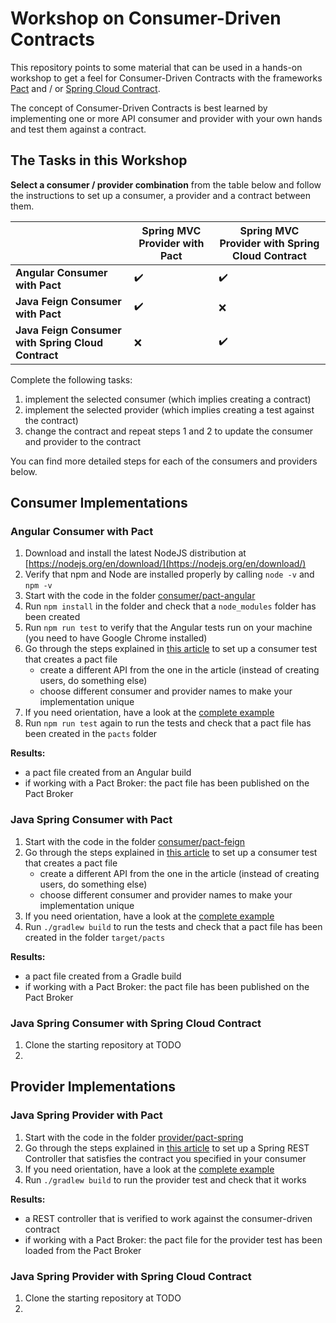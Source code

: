 # Workshop on Consumer-Driven Contracts

This repository points to some material that can be used in a hands-on workshop
to get a feel for Consumer-Driven Contracts with the frameworks [Pact](https://docs.pact.io/)
and / or [Spring Cloud Contract](https://cloud.spring.io/spring-cloud-contract/).

The concept of Consumer-Driven Contracts is best learned by implementing one or more
API consumer and provider with your own hands and test them against a contract.

## The Tasks in this Workshop

**Select a consumer / provider combination** from the table below and follow
the instructions to set up a consumer, a provider and a contract between them. 

| | Spring MVC Provider with Pact | Spring MVC Provider with Spring Cloud Contract|
| ------------- |-------------| ----- |
| **Angular Consumer with Pact** | :heavy_check_mark: | :heavy_check_mark: |
| **Java Feign Consumer with Pact** | :heavy_check_mark: | :x: |
| **Java Feign Consumer with Spring Cloud Contract** | :x: | :heavy_check_mark: |

Complete the following tasks:

1. implement the selected consumer (which implies creating a contract)
1. implement the selected provider (which implies creating a test against the contract)
1. change the contract and repeat steps 1 and 2 to update the consumer and provider to the contract 

You can find more detailed steps for each of the consumers and providers below.

## Consumer Implementations

### Angular Consumer with Pact

1. Download and install the latest NodeJS distribution at [https://nodejs.org/en/download/](https://nodejs.org/en/download/)
1. Verify that npm and Node are installed properly by calling `node -v` and `npm -v`
1. Start with the code in the folder [consumer/pact-angular](consumer/pact-angular)
1. Run `npm install` in the folder and check that a `node_modules` folder has been created
1. Run `npm run test` to verify that the Angular tests run on your machine (you need to have Google Chrome installed)
1. Go through the steps explained in [this article](https://reflectoring.io/consumer-driven-contracts-with-angular-and-pact/) 
   to set up a consumer test that creates a pact file
   * create a different API from the one in the article (instead of creating users, do something else)
   * choose different consumer and provider names to make your implementation unique
1. If you need orientation, have a look at the [complete example](https://github.com/thombergs/code-examples/tree/master/pact/pact-angular)
1. Run `npm run test` again to run the tests and check that a pact file has been created in the `pacts` folder

**Results:**
* a pact file created from an Angular build 
* if working with a Pact Broker: the pact file has been published on the Pact Broker

### Java Spring Consumer with Pact

1. Start with the code in the folder [consumer/pact-feign](consumer/pact-feign)
1. Go through the steps explained in [this article](https://reflectoring.io/consumer-driven-contract-feign-pact/)
   to set up a consumer test that creates a pact file
   * create a different API from the one in the article (instead of creating users, do something else)
   * choose different consumer and provider names to make your implementation unique
1. If you need orientation, have a look at the [complete example](https://github.com/thombergs/code-examples/tree/master/pact/pact-feign-consumer)
1. Run `./gradlew build` to run the tests and check that a pact file has been created in the folder `target/pacts`

**Results:**
* a pact file created from a Gradle build 
* if working with a Pact Broker: the pact file has been published on the Pact Broker

### Java Spring Consumer with Spring Cloud Contract

1. Clone the starting repository at TODO
1.

## Provider Implementations

### Java Spring Provider with Pact

1. Start with the code in the folder [provider/pact-spring](provider/pact-spring)
1. Go through the steps explained in [this article](https://reflectoring.io/consumer-driven-contract-provider-pact-spring/)
   to set up a Spring REST Controller that satisfies the contract you specified in your consumer
1. If you need orientation, have a look at the [complete example](https://github.com/thombergs/code-examples/tree/master/pact/pact-spring-provider)
1. Run `./gradlew build` to run the provider test and check that it works

**Results:**
* a REST controller that is verified to work against the consumer-driven contract
* if working with a Pact Broker: the pact file for the provider test has been loaded from the Pact Broker

### Java Spring Provider with Spring Cloud Contract

1. Clone the starting repository at TODO
1.

 